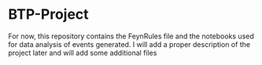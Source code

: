 # BTP-Project
For now, this repository contains the FeynRules file and the notebooks used for data analysis of events generated.
I will add a proper description of the project later and will add some additional files
